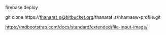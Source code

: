firebase deploy

git clone https://thanarat_s@bitbucket.org/thanarat_s/nhamaew-profile.git

https://mdbootstrap.com/docs/standard/extended/file-input-image/